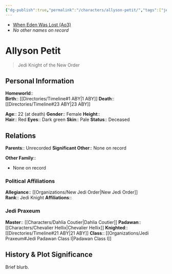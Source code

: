 ```yaml
---
{"dg-publish":true,"permalink":"/characters/allyson-petit/","tags":["jedi","jedipraxeum","jediknight","newjediorder","i ii iii iv v vi vii","forcesensitive","unfinished"],"dgHomeLink":false}
---
```


- [When Eden Was Lost (Ao3)](https://archiveofourown.org/works/19334440/chapters/45992584)
- *No other names on record*
# Allyson Petit
>Jedi Knight of the New Order

## Personal Information

**Homeworld**::  
**Birth**::  [[Directories/Timeline#1 ABY\|1 ABY]]
**Death**::  [[Directories/Timeline#23 ABY\|23 ABY]]

**Age**::  22 (at death)
**Gender**::  Female
**Height**::  
**Hair**::  Red
**Eyes**::  Dark green
**Skin**:: Pale
**Status**::  Deceased
## Relations

**Parents**::  Unrecorded
**Significant Other**::  None on record

**Other Family**::
- None on record

### Political Affiliations

**Allegiance**::  [[Organizations/New Jedi Order\|New Jedi Order]]  
**Rank**::  Jedi Knight
**Affiliations**::  

### Jedi Praxeum

**Master**::  [[Characters/Dahlia Coutier\|Dahlia Coutier]]
**Padawan**::  [[Characters/Chevalier Hellix\|Chevalier Hellix]]
**Knighted**::  [[Directories/Timeline#21 ABY\|21 ABY]]
**Class**::  [[Organizations/Jedi Praxeum#Jedi Padawan Class I\|Padawan Class I]]
## History & Plot Significance

Brief blurb.